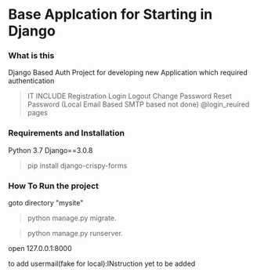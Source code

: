 # Base Applcation for Starting in Django

### What is this

Django Based Auth Project for developing new Application which required authentication
>IT INCLUDE
>Registration
>Login
>Logout
>Change Password
>Reset Password (Local Email Based SMTP based not done)
>@login_reuired pages

### Requirements and Installation
Python 3.7
Django==3.0.8

>pip install django-crispy-forms

### How To Run the project
goto directory "mysite"
>python manage.py migrate. 

>python manage.py runserver.

open 127.0.0.1:8000

to add usermail(fake for local):INstruction yet to be added